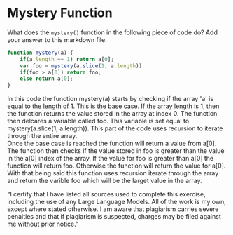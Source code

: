 # Mystery Function

What does the `mystery()` function in the following piece of code do? Add your
answer to this markdown file.

```javascript
function mystery(a) {
    if(a.length == 1) return a[0];
    var foo = mystery(a.slice(1, a.length))
    if(foo > a[0]) return foo;
    else return a[0];
}
```
In this code the function mystery(a) starts by checking if the array 'a' is equal to the length of 1. This is the base case. If the array length is 1, then the function 
returns the value stored in the array at index 0. The function then delcares a variable called foo. This variable is set equal to mystery(a.slice(1, a.length)). This part of the code uses recursion to iterate through the entire array.  
Once the base case is reached the function will return a value from a[0]. The function then checks if the value stored in foo is greater than the value in the a[0] index of the array. 
If the value for foo is greater than a[0] the function will return foo. Otherwise the function will return the value for a[0]. With that being said this function uses recursion iterate through the 
array and return the varible foo which will be the larget value in the array. 

“I certify that I have listed all sources used to complete this exercise, including the use
of any Large Language Models. All of the work is my own, except where stated
otherwise. I am aware that plagiarism carries severe penalties and that if plagiarism is
suspected, charges may be filed against me without prior notice.”
